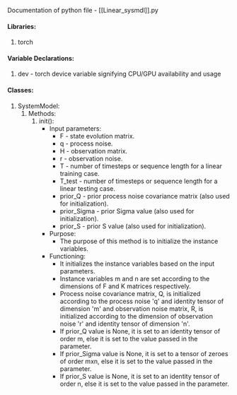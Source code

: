 Documentation of python file - [[Linear_sysmdl]].py


#### Libraries:
1) torch


#### Variable Declarations:
1) dev - torch device variable signifying CPU/GPU availability and usage


#### Classes:
1) SystemModel:
	1) Methods:
		1) init():
			- Input parameters:
				- F - state evolution matrix.
				- q - process noise.
				- H - observation matrix.
				- r - observation noise.
				- T - number of timesteps or sequence length for a linear training case.
				- T_test - number of timesteps or sequence length for a linear testing case.
				- prior_Q - prior process noise covariance matrix (also used for initialization).
				- prior_Sigma - prior Sigma value (also used for initialization).
				- prior_S - prior S value (also used for initialization).
			- Purpose:
				- The purpose of this method is to initialize the instance variables.
			- Functioning:
				- It initializes the instance variables based on the input parameters.
				- Instance variables m and n are set according to the dimensions of F and K matrices respectively.
				- Process noise covariance matrix, Q, is initialized according to the process noise 'q' and identity tensor of dimension 'm' and observation noise matrix, R, is initialized according to the dimension of observation noise 'r' and identity tensor of dimension 'n'.
				- If prior_Q value is None, it is set to an identity tensor of order m, else it is set to the value passed in the parameter.
				- If prior_Sigma value is None, it is set to a tensor of zeroes of order mxn, else it is set to the value passed in the parameter.
				- If prior_S value is None, it is set to an identity tensor of order n, else it is set to the value passed in the parameter.



